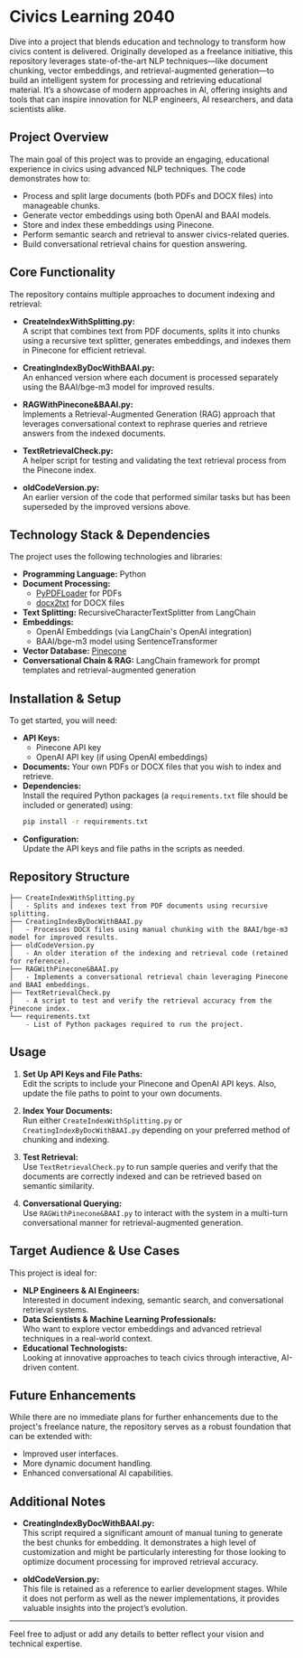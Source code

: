 # Civics Learning 2040

Dive into a project that blends education and technology to transform how civics content is delivered. Originally developed as a freelance initiative, this repository leverages state-of-the-art NLP techniques—like document chunking, vector embeddings, and retrieval-augmented generation—to build an intelligent system for processing and retrieving educational material. It’s a showcase of modern approaches in AI, offering insights and tools that can inspire innovation for NLP engineers, AI researchers, and data scientists alike.

## Project Overview

The main goal of this project was to provide an engaging, educational experience in civics using advanced NLP techniques. The code demonstrates how to:
- Process and split large documents (both PDFs and DOCX files) into manageable chunks.
- Generate vector embeddings using both OpenAI and BAAI models.
- Store and index these embeddings using Pinecone.
- Perform semantic search and retrieval to answer civics-related queries.
- Build conversational retrieval chains for question answering.

## Core Functionality

The repository contains multiple approaches to document indexing and retrieval:

- **CreateIndexWithSplitting.py:**  
  A script that combines text from PDF documents, splits it into chunks using a recursive text splitter, generates embeddings, and indexes them in Pinecone for efficient retrieval.

- **CreatingIndexByDocWithBAAI.py:**  
  An enhanced version where each document is processed separately using the BAAI/bge-m3 model for improved results.

- **RAGWithPinecone&BAAI.py:**  
  Implements a Retrieval-Augmented Generation (RAG) approach that leverages conversational context to rephrase queries and retrieve answers from the indexed documents.

- **TextRetrievalCheck.py:**  
  A helper script for testing and validating the text retrieval process from the Pinecone index.

- **oldCodeVersion.py:**  
  An earlier version of the code that performed similar tasks but has been superseded by the improved versions above.

## Technology Stack & Dependencies

The project uses the following technologies and libraries:
- **Programming Language:** Python
- **Document Processing:**  
  - [PyPDFLoader](https://github.com/langchain-ai/langchain) for PDFs  
  - [docx2txt](https://github.com/ankushshah89/python-docx2txt) for DOCX files
- **Text Splitting:** RecursiveCharacterTextSplitter from LangChain
- **Embeddings:**  
  - OpenAI Embeddings (via LangChain's OpenAI integration)  
  - BAAI/bge-m3 model using SentenceTransformer
- **Vector Database:** [Pinecone](https://www.pinecone.io/)
- **Conversational Chain & RAG:** LangChain framework for prompt templates and retrieval-augmented generation

## Installation & Setup

To get started, you will need:
- **API Keys:**  
  - Pinecone API key  
  - OpenAI API key (if using OpenAI embeddings)
- **Documents:** Your own PDFs or DOCX files that you wish to index and retrieve.
- **Dependencies:**  
  Install the required Python packages (a `requirements.txt` file should be included or generated) using:
  ```bash
  pip install -r requirements.txt
  ```
- **Configuration:**  
  Update the API keys and file paths in the scripts as needed.

## Repository Structure

```
├── CreateIndexWithSplitting.py
│   - Splits and indexes text from PDF documents using recursive splitting.
├── CreatingIndexByDocWithBAAI.py
│   - Processes DOCX files using manual chunking with the BAAI/bge-m3 model for improved results.
├── oldCodeVersion.py
│   - An older iteration of the indexing and retrieval code (retained for reference).
├── RAGWithPinecone&BAAI.py
│   - Implements a conversational retrieval chain leveraging Pinecone and BAAI embeddings.
├── TextRetrievalCheck.py
│   - A script to test and verify the retrieval accuracy from the Pinecone index.
└── requirements.txt
    - List of Python packages required to run the project.
```

## Usage

1. **Set Up API Keys and File Paths:**  
   Edit the scripts to include your Pinecone and OpenAI API keys. Also, update the file paths to point to your own documents.

2. **Index Your Documents:**  
   Run either `CreateIndexWithSplitting.py` or `CreatingIndexByDocWithBAAI.py` depending on your preferred method of chunking and indexing.

3. **Test Retrieval:**  
   Use `TextRetrievalCheck.py` to run sample queries and verify that the documents are correctly indexed and can be retrieved based on semantic similarity.

4. **Conversational Querying:**  
   Use `RAGWithPinecone&BAAI.py` to interact with the system in a multi-turn conversational manner for retrieval-augmented generation.

## Target Audience & Use Cases

This project is ideal for:
- **NLP Engineers & AI Engineers:**  
  Interested in document indexing, semantic search, and conversational retrieval systems.
- **Data Scientists & Machine Learning Professionals:**  
  Who want to explore vector embeddings and advanced retrieval techniques in a real-world context.
- **Educational Technologists:**  
  Looking at innovative approaches to teach civics through interactive, AI-driven content.

## Future Enhancements

While there are no immediate plans for further enhancements due to the project's freelance nature, the repository serves as a robust foundation that can be extended with:
- Improved user interfaces.
- More dynamic document handling.
- Enhanced conversational AI capabilities.

## Additional Notes

- **CreatingIndexByDocWithBAAI.py:**  
  This script required a significant amount of manual tuning to generate the best chunks for embedding. It demonstrates a high level of customization and might be particularly interesting for those looking to optimize document processing for improved retrieval accuracy.

- **oldCodeVersion.py:**  
  This file is retained as a reference to earlier development stages. While it does not perform as well as the newer implementations, it provides valuable insights into the project’s evolution.

---

Feel free to adjust or add any details to better reflect your vision and technical expertise.
